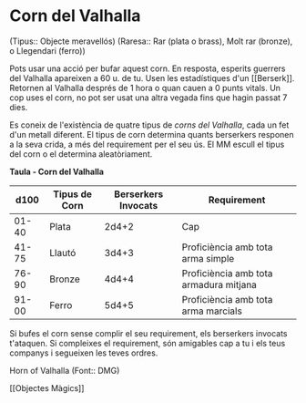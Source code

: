 # Corn del Valhalla

(Tipus:: Objecte meravellós) (Raresa:: Rar (plata o brass), Molt rar (bronze), o Llegendari (ferro))

Pots usar una acció per bufar aquest corn. En resposta, esperits guerrers del Valhalla apareixen a 60 u. de tu. Usen les estadístiques d'un [[Berserk]]. Retornen al Valhalla després de 1 hora o quan cauen a 0 punts vitals. Un cop uses el corn, no pot ser usat una altra vegada fins que hagin passat 7 dies.

Es coneix de l'existència de quatre tipus de *corns del Valhalla*, cada un fet d'un metall diferent. El tipus de corn determina quants berserkers responen a la seva crida, a més del requirement per el seu ús. El MM escull el tipus del corn o el determina aleatòriament.

**Taula - Corn del Valhalla**

| d100  | Tipus de Corn | Berserkers Invocats | Requirement                          |
|-------|-----------|---------------------|-----------------|
| 01-40 | Plata    | 2d4+2               | Cap                                 |
| 41-75 | Llautó     | 3d4+3               | Proficiència amb tota arma simple  |
| 76-90 | Bronze    | 4d4+4               | Proficiència amb tota armadura mitjana    |
| 91-00 | Ferro      | 5d4+5               | Proficiència amb tota arma marcials |

Si bufes el corn sense complir el seu requirement, els berserkers invocats t'ataquen. Si compleixes el requirement, són amigables cap a tu i els teus companys i segueixen les teves ordres.

Horn of Valhalla (Font:: DMG)

[[Objectes Màgics]]